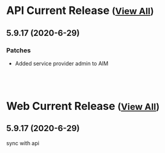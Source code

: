 
# API Current Release <small>([View All](/API.md))</small>
## 5.9.17 (2020-6-29)
### Patches 

- Added service provider admin to AIM

<br><br>
# Web Current Release <small>([View All](/Web.md))</small>
## 5.9.17 (2020-6-29)
sync with api

  